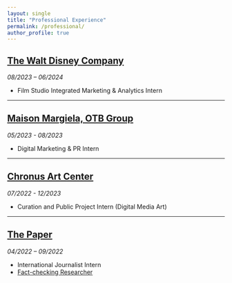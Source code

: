 ```yaml
---
layout: single
title: "Professional Experience"
permalink: /professional/
author_profile: true
---
```


## [The Walt Disney Company](https://www.thewaltdisneycompany.com)  
*08/2023 – 06/2024*  
- Film Studio Integrated Marketing & Analytics Intern

---

## [Maison Margiela, OTB Group](https://www.otb.net/en/maison-margiela)   
*05/2023 - 08/2023*  
- Digital Marketing & PR Intern

---

## [Chronus Art Center](https://chronusartcenter.org/)
*07/2022 - 12/2023*  
- Curation and Public Project Intern (Digital Media Art)

---

## [The Paper](https://www.thepaper.cn/) 
*04/2022 – 09/2022*  
- International Journalist Intern  
- [Fact-checking Researcher](https://www.factpaper.cn/large)

